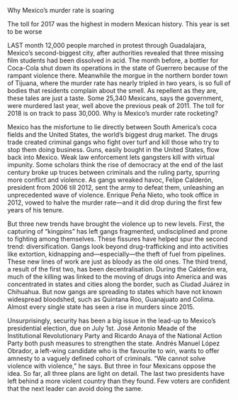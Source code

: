 Why Mexico’s murder rate is soaring

The toll for 2017 was the highest in modern Mexican history. This year is set to be worse

LAST month 12,000 people marched in protest through Guadalajara, Mexico’s second-biggest city, after authorities revealed that three missing film students had been dissolved in acid. The month before, a bottler for Coca-Cola shut down its operations in the state of Guerrero because of the rampant violence there. Meanwhile the morgue in the northern border town of Tijuana, where the murder rate has nearly tripled in two years, is so full of bodies that residents complain about the smell. As repellent as they are, these tales are just a taste. Some 25,340 Mexicans, says the government, were murdered last year, well above the previous peak of 2011. The toll for 2018 is on track to pass 30,000. Why is Mexico’s murder rate rocketing?

Mexico has the misfortune to lie directly between South America’s coca fields and the United States, the world’s biggest drug market. The drugs trade created criminal gangs who fight over turf and kill those who try to stop them doing business. Guns, easily bought in the United States, flow back into Mexico. Weak law enforcement lets gangsters kill with virtual impunity. Some scholars think the rise of democracy at the end of the last century broke up truces between criminals and the ruling party, spurring more conflict and violence. As gangs wreaked havoc, Felipe Calderón, president from 2006 till 2012, sent the army to defeat them, unleashing an unprecedented wave of violence. Enrique Peña Nieto, who took office in 2012, vowed to halve the murder rate—and it did drop during the first few years of his tenure.

But three new trends have brought the violence up to new levels. First, the capturing of “kingpins” has left gangs fragmented, undisciplined and prone to fighting among themselves. These fissures have helped spur the second trend: diversification. Gangs look beyond drug-trafficking and into activities like extortion, kidnapping and—especially—the theft of fuel from pipelines. These new lines of work are just as bloody as the old ones. The third trend, a result of the first two, has been decentralisation. During the Calderón era, much of the killing was linked to the moving of drugs into America and was concentrated in states and cities along the border, such as Ciudad Juárez in Chihuahua. But now gangs are spreading to states which have not known widespread bloodshed, such as Quintana Roo, Guanajuato and Colima. Almost every single state has seen a rise in murders since 2015. 

Unsurprisingly, security has been a big issue in the lead-up to Mexico’s presidential election, due on July 1st. José Antonio Meade of the Institutional Revolutionary Party and Ricardo Anaya of the National Action Party both push measures to strengthen the state. Andrés Manuel López Obrador, a left-wing candidate who is the favourite to win, wants to offer amnesty to a vaguely defined cohort of criminals. “We cannot solve violence with violence,” he says. But three in four Mexicans oppose the idea. So far, all three plans are light on detail. The last two presidents have left behind a more violent country than they found. Few voters are confident that the next leader can avoid doing the same.